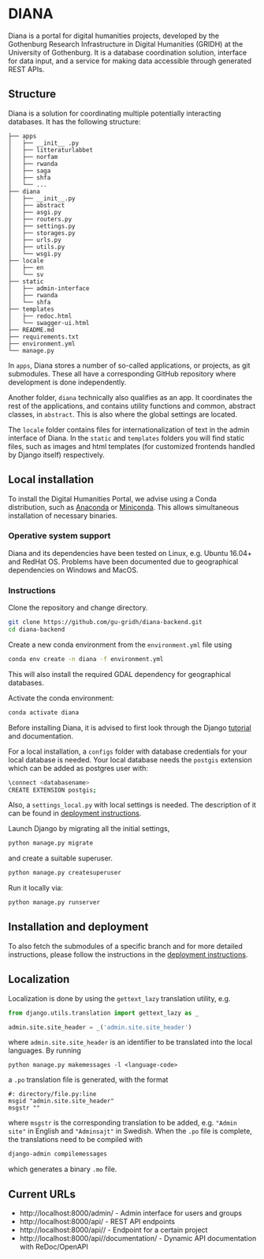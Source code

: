 # DIANA
Diana is a portal for digital humanities projects, developed by the Gothenburg Research Infrastructure in Digital Humanities (GRIDH) at the University of Gothenburg. It is a database coordination solution, interface for data input, and a service for making data accessible through generated REST APIs.

## Structure
Diana is a solution for coordinating multiple potentially interacting databases. It has the following structure:

```
├── apps
│   ├── __init__ .py
│   ├── litteraturlabbet
│   ├── norfam
│   ├── rwanda
│   ├── saga
│   ├── shfa
│   └── ...
├── diana
│   ├── __init__.py
│   ├── abstract
│   ├── asgi.py
│   ├── routers.py
│   ├── settings.py
│   ├── storages.py
│   ├── urls.py
│   ├── utils.py
│   └── wsgi.py
├── locale
│   ├── en
│   └── sv
├── static
│   ├── admin-interface
│   ├── rwanda
│   └── shfa
├── templates
│   ├── redoc.html
│   └── swagger-ui.html
├── README.md
├── requirements.txt
├── environment.yml
└── manage.py
```

In `apps`, Diana stores a number of so-called applications, or projects, as git submodules. These all have a corresponding GitHub repository where development is done independently.

Another folder, `diana` technically also qualifies as an app. It coordinates the rest of the applications, and contains utility functions and common, abstract classes, in `abstract`. This is also where the global settings are located.

The `locale` folder contains files for internationalization of text in the admin interface of Diana. In the `static` and `templates` folders you will find static files, such as images and html templates (for customized frontends handled by Django itself) respectively.

## Local installation
To install the Digital Humanities Portal, we advise using a Conda distribution, such as [Anaconda](https://www.anaconda.com/) or [Miniconda](https://docs.conda.io/en/latest/miniconda.html). 
This allows simultaneous installation of necessary binaries.

### Operative system support
Diana and its dependencies have been tested on Linux, e.g. Ubuntu 16.04+ and RedHat OS. Problems have been documented due to geographical dependencies on Windows and MacOS.

### Instructions
Clone the repository and change directory. 
```bash
git clone https://github.com/gu-gridh/diana-backend.git
cd diana-backend
```

Create a new conda environment from the `environment.yml` file using
```bash
conda env create -n diana -f environment.yml
```
This will also install the required GDAL dependency for geographical databases.

Activate the conda environment:
```bash
conda activate diana
```

Before installing Diana, it is advised to first look through the Django [tutorial](https://docs.djangoproject.com/en/4.1/intro/tutorial01/) and documentation.

For a local installation, a `configs` folder with database credentials for your local database is needed.
Your local database needs the `postgis` extension which can be added as postgres user with:
```bash
\connect <databasename>
CREATE EXTENSION postgis;
```
Also, a `settings_local.py` with local settings is needed. The description of it can be found in [deployment instructions](deployment.md).

Launch Django by migrating all the initial settings,
```bash
python manage.py migrate 
```
and create a suitable superuser.

```bash
python manage.py createsuperuser 
```

Run it locally via:
```bash
python manage.py runserver
```

## Installation and deployment
To also fetch the submodules of a specific branch and for more detailed instructions, please follow the instructions in the [deployment instructions](deployment.md).

## Localization
Localization is done by using the `gettext_lazy` translation utility, e.g.
```python
from django.utils.translation import gettext_lazy as _

admin.site.site_header = _('admin.site.site_header')
```
where `admin.site.site_header` is an identifier to be translated into the local languages. By running
```
python manage.py makemessages -l <language-code>
```
a `.po` translation file is generated, with the format
```
#: directory/file.py:line
msgid "admin.site.site_header"
msgstr ""
```
where `msgstr` is the corresponding translation to be added, e.g. `"Admin site"` in English and `"Adminsajt"` in Swedish. 
When the `.po` file is complete, the translations need to be compiled with
```bash
django-admin compilemessages
```
which generates a binary `.mo` file.

## Current URLs

- http://localhost:8000/admin/ - Admin interface for  users and groups
- http://localhost:8000/api/ - REST API endpoints
- http://localhost:8000/api/<project>/ - Endpoint for a certain project
- http://localhost:8000/api/<project>/documentation/ - Dynamic API documentation with ReDoc/OpenAPI

